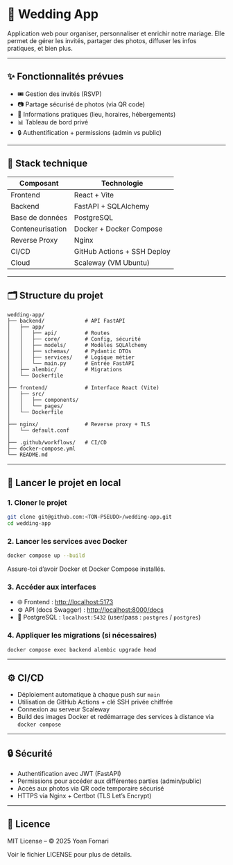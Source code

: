 # 💍 Wedding App

Application web pour organiser, personnaliser et enrichir notre mariage.
Elle permet de gérer les invités, partager des photos, diffuser les infos pratiques, et bien plus.

---

## ✨ Fonctionnalités prévues

- 🎟️ Gestion des invités (RSVP)
- 📷 Partage sécurisé de photos (via QR code)
- 📄 Informations pratiques (lieu, horaires, hébergements)
- 📊 Tableau de bord privé
- 🔒 Authentification + permissions (admin vs public)

---

## 🧱 Stack technique

| Composant       | Technologie                |
|------------------|----------------------------|
| Frontend        | React + Vite               |
| Backend         | FastAPI + SQLAlchemy       |
| Base de données | PostgreSQL                 |
| Conteneurisation| Docker + Docker Compose    |
| Reverse Proxy   | Nginx                      |
| CI/CD           | GitHub Actions + SSH Deploy|
| Cloud           | Scaleway (VM Ubuntu)       |

---

## 🗂️ Structure du projet

```plaintext
wedding-app/
├── backend/             # API FastAPI
│   ├── app/
│   │   ├── api/         # Routes
│   │   ├── core/        # Config, sécurité
│   │   ├── models/      # Modèles SQLAlchemy
│   │   ├── schemas/     # Pydantic DTOs
│   │   ├── services/    # Logique métier
│   │   └── main.py      # Entrée FastAPI
│   ├── alembic/         # Migrations
│   └── Dockerfile
│
├── frontend/            # Interface React (Vite)
│   ├── src/
│   │   ├── components/
│   │   └── pages/
│   └── Dockerfile
│
├── nginx/               # Reverse proxy + TLS
│   └── default.conf
│
├── .github/workflows/   # CI/CD
├── docker-compose.yml
└── README.md
```

---

## 🚀 Lancer le projet en local

### 1. Cloner le projet

```bash
git clone git@github.com:<TON-PSEUDO>/wedding-app.git
cd wedding-app
```

### 2. Lancer les services avec Docker

```bash
docker compose up --build
```

Assure-toi d’avoir Docker et Docker Compose installés.

### 3. Accéder aux interfaces
- 🌐 Frontend : [http://localhost:5173](http://localhost:5173)
- ⚙️ API (docs Swagger) : [http://localhost:8000/docs](http://localhost:8000/docs)
- 🐘 PostgreSQL : `localhost:5432` (user/pass : `postgres` / `postgres`)

### 4. Appliquer les migrations (si nécessaires)

```bash
docker compose exec backend alembic upgrade head
```

---

## ⚙️ CI/CD
- Déploiement automatique à chaque push sur `main`
- Utilisation de GitHub Actions + clé SSH privée chiffrée
- Connexion au serveur Scaleway
- Build des images Docker et redémarrage des services à distance via `docker compose`

---

## 🔒 Sécurité
- Authentification avec JWT (FastAPI)
- Permissions pour accéder aux différentes parties (admin/public)
- Accès aux photos via QR code temporaire sécurisé
- HTTPS via Nginx + Certbot (TLS Let’s Encrypt)

---

## 📜 Licence

MIT License – © 2025 Yoan Fornari

Voir le fichier LICENSE pour plus de détails.
